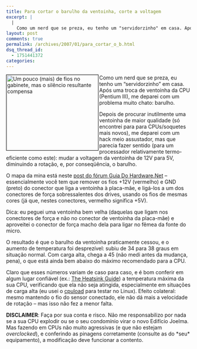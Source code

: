 ```yaml
---
title: Para cortar o barulho da ventoinha, corte a voltagem
excerpt: |
  |
    Como um nerd que se preza, eu tenho um "servidorzinho" em casa. Após uma troca de ventoinha da CPU (Pentium III), me deparei com um problema muito chato: barulho. Depois de procurar inutilmente uma ventoinha de maior qualidade (só encontrei...
layout: post
comments: true
permalink: /archives/2007/01/para_cortar_o_b.html
dsq_thread_id:
  - 1751441372
categories:
---
```

<img title="Um pouco (mais) de fios no gabinete, mas o silêncio resultante compensa" src="//chester.me/archives/img/mod_ventoinha.jpg" width="250" height="205" border="1" align="left" style="margin-right:2px" />Como um nerd que se preza, eu tenho um &#8220;servidorzinho&#8221; em casa. Após uma troca de ventoinha da CPU (Pentium III), me deparei com um problema muito chato: barulho.

Depois de procurar inutilmente uma ventoinha de maior qualidade (só encontrei para para CPUs/soquetes mais novos), me deparei com um hack meio assustador, mas que parecia fazer sentido (para um processador relativamente termo-eficiente como este): mudar a voltagem da ventoinha de 12V para 5V, diminuindo a rotação, e, por conseqüência, o barulho.

O mapa da mina está neste [post do fórum Guia Do Hardware.Net][1] &#8211; essencialmente você tem que remover os fios +12V (vermelho) e GND (preto) do conector que liga a ventoinha à placa-mãe, e ligá-los a um dos conectores de força sobressalentes dos drives, usando os fios de mesmas cores (já que, nestes conectores, vermelho significa +5V).

Dica: eu peguei uma ventoinha bem velha (daquelas que ligam nos conectores de força e não no conector de ventoinha da placa-mãe) e aproveitei o conector de força macho dela para ligar no fêmea da fonte do micro.

O resultado é que o barulho da ventoinha praticamente cessou, e o aumento de temperatura foi desprezível: subiu de 34 para 38 graus em situação normal. Com carga alta, chega a 45 (não medi antes da mudança, pena), o que está ainda bem abaixo do máximo recomendado para a CPU.

Claro que esses números variam de caso para caso, e é bom conferir em algum lugar confiável (ex.: [The Heatsink Guide][2]) a temperatura máxima da sua CPU, verificando que ela não seja atingida, especialmente em situações de carga alta (eu usei o [cpuload][3] para testar no Linux). Efeito colateral: mesmo mantendo o fio do sensor conectado, ele não dá mais a velocidade de rotação &#8211; mas isso não fez a menor falta.

**DISCLAIMER**: Faça por sua conta e risco. Não me responsabilizo por nada se a sua CPU explodir ou se o seu condomínio virar o novo Edifício Joelma. Mas fazendo em CPUs não muito agressivas (e que não estejam *overclocked*), e conferindo as pinagens corretamente (consulte as do \*seu\* equipamento), a modificação deve funcionar a contento.

 [1]: http://www.guiadohardware.net/comunidade/volcano-cu/25223/
 [2]: http://www.heatsink-guide.com/
 [3]: http://pages.sbcglobal.net/redelm/
